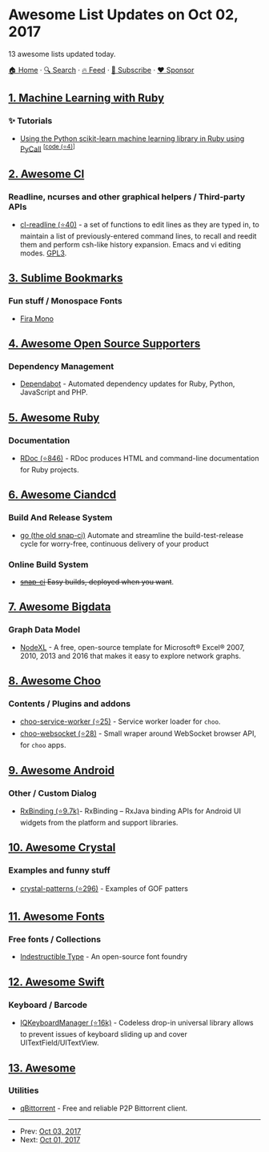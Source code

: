 # Awesome List Updates on Oct 02, 2017

13 awesome lists updated today.

[🏠 Home](/README.md) · [🔍 Search](https://www.trackawesomelist.com/search/) · [🔥 Feed](https://www.trackawesomelist.com/rss.xml) · [📮 Subscribe](https://trackawesomelist.us17.list-manage.com/subscribe?u=d2f0117aa829c83a63ec63c2f&id=36a103854c) · [❤️  Sponsor](https://github.com/sponsors/theowenyoung)



## [1. Machine Learning with Ruby](/content/arbox/machine-learning-with-ruby/README.md)

### :sparkles: Tutorials

*   [Using the Python scikit-learn machine learning library in Ruby using PyCall](https://www.practicalai.io/using-scikit-learn-machine-learning-library-in-ruby-using-pycall/) <sup>\[[code (⭐4)](https://github.com/daugaard/scikit-learn-from-ruby)]</sup>

## [2. Awesome Cl](/content/CodyReichert/awesome-cl/README.md)

### Readline, ncurses and other graphical helpers / Third-party APIs

*   [cl-readline (⭐40)](https://github.com/vindarel/cl-readline) - a set of
    functions to edit lines as they are typed in, to maintain a list of
    previously-entered command lines, to recall and reedit them and
    perform csh-like history expansion.  Emacs and vi editing
    modes. [GPL3](http://www.gnu.org/copyleft/gpl.html).

## [3. Sublime Bookmarks](/content/dreikanter/sublime-bookmarks/README.md)

### Fun stuff / Monospace Fonts

*   [Fira Mono](https://fonts.google.com/specimen/Fira+Mono)

## [4. Awesome Open Source Supporters](/content/zachflower/awesome-open-source-supporters/README.md)

### Dependency Management

*   [Dependabot](https://dependabot.com/) - Automated dependency updates for Ruby, Python, JavaScript and PHP.

## [5. Awesome Ruby](/content/markets/awesome-ruby/README.md)

### Documentation

*   [RDoc (⭐846)](https://github.com/ruby/rdoc) - RDoc produces HTML and command-line documentation for Ruby projects.

## [6. Awesome Ciandcd](/content/cicdops/awesome-ciandcd/README.md)

### Build And Release System

*   [go (the old snap-ci)](https://www.gocd.org/)  Automate and streamline the build-test-release cycle for worry-free, continuous delivery of your product

### Online Build System

*   ~~[snap-ci](https://snap-ci.com) Easy builds, deployed when you want~~.

## [7. Awesome Bigdata](/content/newTendermint/awesome-bigdata/README.md)

### Graph Data Model

*   [NodeXL](https://nodexl.codeplex.com/) - A free, open-source template for Microsoft® Excel® 2007, 2010, 2013 and 2016 that makes it easy to explore network graphs.

## [8. Awesome Choo](/content/choojs/awesome-choo/README.md)

### Contents / Plugins and addons

*   [choo-service-worker (⭐25)](https://github.com/choojs/choo-service-worker) - Service worker loader for `choo`.
*   [choo-websocket (⭐28)](https://github.com/YerkoPalma/choo-websocket) - Small wraper around WebSocket browser API, for `choo` apps.

## [9. Awesome Android](/content/JStumpp/awesome-android/README.md)

### Other / Custom Dialog

*   [RxBinding (⭐9.7k)](https://github.com/JakeWharton/RxBinding)- RxBinding – RxJava binding APIs for Android UI widgets from the platform and support libraries.

## [10. Awesome Crystal](/content/veelenga/awesome-crystal/README.md)

### Examples and funny stuff

*   [crystal-patterns (⭐296)](https://github.com/crystal-community/crystal-patterns) - Examples of GOF patters

## [11. Awesome Fonts](/content/brabadu/awesome-fonts/README.md)

### Free fonts / Collections

*   [Indestructible Type](https://github.com/indestructible-type) - An open-source font foundry

## [12. Awesome Swift](/content/matteocrippa/awesome-swift/README.md)

### Keyboard / Barcode

*   [IQKeyboardManager (⭐16k)](https://github.com/hackiftekhar/IQKeyboardManager) - Codeless drop-in universal library allows to prevent issues of keyboard sliding up and cover UITextField/UITextView.

## [13. Awesome](/content/Awesome-Windows/Awesome/README.md)

### Utilities

*   [qBittorrent](https://qbittorrent.org/) - Free and reliable P2P Bittorrent client.

---

- Prev: [Oct 03, 2017](/content/2017/10/03/README.md)
- Next: [Oct 01, 2017](/content/2017/10/01/README.md)